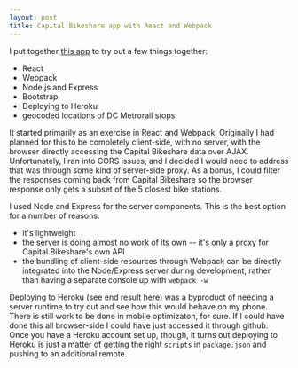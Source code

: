 ```yaml
---
layout: post
title: Capital Bikeshare app with React and Webpack
---
```


I put together [this app](https://github.com/wrschneider/capital-bikeshare-near-metro) to try out a few things together:

* React
* Webpack
* Node.js and Express
* Bootstrap
* Deploying to Heroku
* geocoded locations of DC Metrorail stops

It started primarily as an exercise in React and Webpack.  Originally I had planned for this to be completely client-side, with no server, with the browser directly accessing the Capital Bikeshare data over AJAX.  Unfortunately, I ran into CORS issues, and I decided I would need to address that was through some kind of server-side proxy.  As a bonus, I could filter the responses coming back from Capital Bikeshare so the browser response only gets a subset of the 5 closest bike stations.

I used Node and Express for the server components.  This is the best option for a number of reasons:

* it's lightweight
* the server is doing almost no work of its own -- it's only a proxy for Capital Bikeshare's own API
* the bundling of client-side resources through Webpack can be directly integrated into the Node/Express server during development, rather than having a separate console up with `webpack -w`

Deploying to Heroku (see end result [here](https://bikeshare-near-metro.herokuapp.com)) was a byproduct of needing a server runtime to try out and see how this would behave on my phone.  There is still work to be done in mobile optimizaton, for sure.  If I could have done this all browser-side I could have just accessed it through github.  Once you have a Heroku account set up, though, it turns out deploying to Heroku is just a matter of getting the right `scripts` in `package.json` and pushing to an additional remote.  
